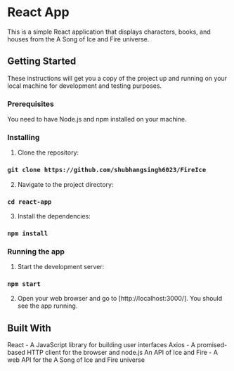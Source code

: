 # React App

This is a simple React application that displays characters, books, and houses from the A Song of Ice and Fire universe.

## Getting Started

These instructions will get you a copy of the project up and running on your local machine for development and testing purposes.

### Prerequisites

You need to have Node.js and npm installed on your machine.

### Installing

1. Clone the repository:

### `git clone https://github.com/shubhangsingh6023/FireIce`

2. Navigate to the project directory:

### ```cd react-app```

3. Install the dependencies:

### ```npm install```

### Running the app

1. Start the development server:

### ```npm start```

2. Open your web browser and go to [http://localhost:3000/]. You should see the app running.

## Built With

React - A JavaScript library for building user interfaces
Axios - A promised-based HTTP client for the browser and node.js
An API of Ice and Fire - A web API for the A Song of Ice and Fire universe
